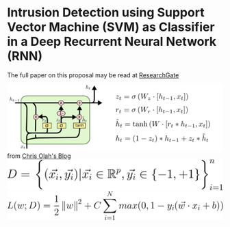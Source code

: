 Intrusion Detection using Support Vector Machine (SVM) as Classifier in a Deep Recurrent Neural Network (RNN)
===

The full paper on this proposal may be read at [ResearchGate](https://goo.gl/muZP5A)

![](figures/gru.png) from [Chris Olah's Blog](http://colah.github.io/posts/2015-08-Understanding-LSTMs/)
![](figures/data.png)
![](figures/svm.png)
